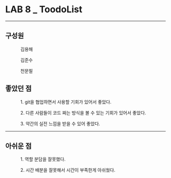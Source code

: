 <h1>LAB 8 _ ToodoList</h1>

<hr>

<h2>구성원</h2>
<ul>
  <ol>김용해</ol>
  <ol>김준수</ol>
  <ol>천문필</ol>
</ul>


<h2>좋았던 점</h2>
<ul>
  <ol>1. git을 협업하면서 사용할 기회가 있어서 좋았다.</ol>
  <ol>2. 다른 사람들이 코드 짜는 방식을 볼 수 있는 기회가 있어서 좋았다.</ol>
  <ol>3. 약간의 실전 느낌을 받을 수 있어 좋았다.</ol>
</ul>

<hr>

<h2>아쉬운 점</h2>
<ul>
  <ol>1. 역할 분담을 잘못했다.</ol>
  <ol>2. 시간 배분을 잘못해서 시간이 부족한게 아쉬웠다.</ol>
</ul>
